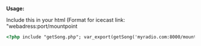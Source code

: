 **Usage:**

Include this in your html (Format for icecast link: "webadress:port/mountpoint
```html
<?php include "getSong.php"; var_export(getSong('myradio.com:8000/mountpoint', 19200)); ?>
```
